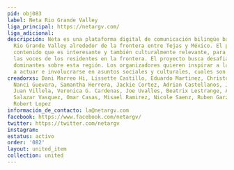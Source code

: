 ```yaml
---
pid: obj083
label: Neta Rio Grande Valley
liga_principal: https://netargv.com/
liga_adicional: 
descripción: Neta es una plataforma digital de comunicación bilingüe basada en el
  Rio Grande Valley alrededor de la frontera entre Tejas y México. El proyecto genera
  contenido que es interesante y también culturalmente relevante, para amplificar
  las voces de los residentes en la frontera. El proyecto busca desafiar las percepciones
  dominantes sobre esta región. Los organizadores quieren inspirar a la gente joven
  a actuar e involucrarse en asuntos sociales y culturales, cuales son muy urgentes.
creadorxs: Dani Marreo Hi, Lissette Castillo, Eduardo Martinez, Christopher Kurt Martinez,
  Nanci Guevara, Samantha Herrera, Jackie Cortez, Adrian Castellanos, Josue Ramirez,
  Juan Villela, Veronica G. Cardenas, Joe Uvalles, Beatrix Lestrange, Alexandra Nicole
  Salazar Vasquez, Omar Casas, Misael Ramirez, Nicole Saenz, Ruben Garza, Andy Gutierrez,
  Robert Lopez
información_de_contacto: la@netargv.com
facebook: https://www.facebook.com/netargv/
twitter: https://twitter.com/netargv
instagram: 
estatus: activo
order: '082'
layout: united_item
collection: united
---
```

